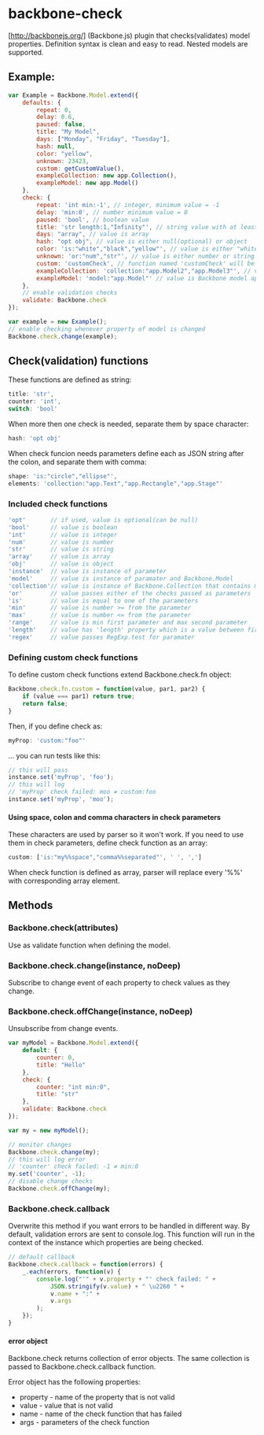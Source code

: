 backbone-check
=========

[http://backbonejs.org/] (Backbone.js) plugin that checks(validates) model properties. Definition syntax is clean and easy to read. Nested models are supported.

## Example:

```js
var Example = Backbone.Model.extend({
    defaults: {
	    repeat: 0,
	    delay: 0.6,
	    paused: false,
	    title: "My Model",
	    days: ["Monday", "Friday", "Tuesday"],
	    hash: null,
	    color: "yellow",
	    unknown: 23423,
	    custom: getCustomValue(),
	    exampleCollection: new app.Collection(),
	    exampleModel: new app.Model()
    },
    check: {
	    repeat: 'int min:-1', // integer, minimum value = -1
	    delay: 'min:0', // number minimum value = 0
	    paused: 'bool', // boolean value
	    title: 'str length:1,"Infinity"', // string value with at least one character
	    days: "array", // value is array
	    hash: "opt obj", // value is either null(optional) or object
	    color: 'is:"white","black","yellow"', // value is either "white" or "black" or "yellow"
	    unknown: 'or:"num","str"', // value is either number or string
	    custom: 'customCheck', // function named 'customCheck' will be used
	    exampleCollection: 'collection:"app.Model2","app.Model3"', // value is Backbone collection of models app.Model2 or app.Model3
	    exampleModel: 'model:"app.Model"' // value is Backbone model app.Model
    },
    // enable validation checks
    validate: Backbone.check
});

var example = new Example();
// enable checking whenever property of model is changed
Backbone.check.change(example);
```
## Check(validation) functions
These functions are defined as string:
```js
title: 'str',
counter: 'int',
switch: 'bool'
```
When more then one check is needed, separate them by space character:
```js
hash: 'opt obj'
```
When check funcion needs parameters define each as JSON string after the colon, and separate them with comma:
```js
shape: 'is:"circle","ellipse"',
elements: 'collection:"app.Text","app.Rectangle","app.Stage"'
```
### Included check functions
```js
'opt'       // if used, value is optional(can be null)
'bool'      // value is boolean
'int'       // value is integer
'num'       // value is number
'str'       // value is string
'array'     // value is array
'obj'       // value is object
'instance'  // value is instance of parameter
'model'     // value is instance of paramater and Backbone.Model
'collection'// value is instance of Backbone.Collection that contains models passed as parameters
'or'        // value passes either of the checks passed as parameters
'is'        // value is equal to one of the parameters
'min'       // value is number >= from the parameter
'max'       // value is number <= from the parameter
'range'     // value is min first parameter and max second parameter
'length'    // value has 'length' property which is a value between first and second parameter
'regex'     // value passes RegExp.test for paramater
```
### Defining custom check functions
To define custom check functions extend Backbone.check.fn object:
```js
Backbone.check.fn.custom = function(value, par1, par2) {
    if (value === par1) return true;
    return false;
}
```
Then, if you define check as:
```js
myProp: 'custom:"foo"'
```
... you can run tests like this:
```js
// this will pass
instance.set('myProp', 'foo');
// this will log
// 'myProp' check failed: moo ≠ custom:foo 
instance.set('myProp', 'moo');
```
#### Using space, colon and comma characters in check parameters
These characters are used by parser so it won't work.
If you need to use them in check parameters, define check function as an array:
```js
custom: ['is:"my%%space","comma%%separated"', ' ', ',']
```
When check function is defined as array, parser will replace every '%%' with corresponding array element.
## Methods

### Backbone.check(attributes)
Use as validate function when defining the model.
### Backbone.check.change(instance, noDeep)
Subscribe to change event of each property to check values as they change.
### Backbone.check.offChange(instance, noDeep)
Unsubscribe from change events.
```js
var myModel = Backbone.Model.extend({
    default: {
        counter: 0,
        title: "Hello"
    },
    check: {
        counter: "int min:0",
        title: "str"
    },
    validate: Backbone.check
});

var my = new myModel();

// monitor changes
Backbone.check.change(my);
// this will log error
// 'counter' check failed: -1 ≠ min:0 
my.set('counter', -1);
// disable change checks
Backbone.check.offChange(my);
```

### Backbone.check.callback
Overwrite this method if you want errors to be handled in different way. By default, validation errors are sent to console.log. This function will run in the context of the instance which properties are being checked.

```js
// default callback
Backbone.check.callback = function(errors) {
    _.each(errors, function(v) {
		console.log("'" + v.property + "' check failed: " + 
		    JSON.stringify(v.value) + " \u2260 " + 
		    v.name + ":" + 
		    v.args
		);
    });
}

```

#### error object
Backbone.check returns collection of error objects. The same collection is passed to Backbone.check.callback function.

Error object has the following properties:
- property - name of the property that is not valid
- value - value that is not valid
- name - name of the check function that has failed
- args - parameters of the check function


